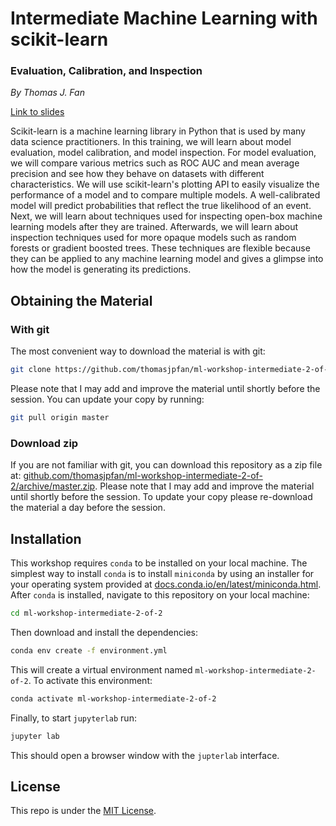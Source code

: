 # Intermediate Machine Learning with scikit-learn
### Evaluation, Calibration, and Inspection

*By Thomas J. Fan*

[Link to slides](https://thomasjpfan.github.io/ml-workshop-intermediate-2-of-2/)

Scikit-learn is a machine learning library in Python that is used by many data science practitioners. In this training, we will learn about model evaluation, model calibration, and model inspection. For model evaluation, we will compare various metrics such as ROC AUC and mean average precision and see how they behave on datasets with different characteristics. We will use scikit-learn's plotting API to easily visualize the performance of a model and to compare multiple models. A well-calibrated model will predict probabilities that reflect the true likelihood of an event. Next, we will learn about techniques used for inspecting open-box machine learning models after they are trained. Afterwards, we will learn about inspection techniques used for more opaque models such as random forests or gradient boosted trees. These techniques are flexible because they can be applied to any machine learning model and gives a glimpse into how the model is generating its predictions.

## Obtaining the Material

### With git

The most convenient way to download the material is with git:

```bash
git clone https://github.com/thomasjpfan/ml-workshop-intermediate-2-of-2
```

Please note that I may add and improve the material until shortly before the session. You can update your copy by running:

```bash
git pull origin master
```

### Download zip

If you are not familiar with git, you can download this repository as a zip file at: [github.com/thomasjpfan/ml-workshop-intermediate-2-of-2/archive/master.zip](https://github.com/thomasjpfan/ml-workshop-intermediate-2-of-2/archive/master.zip). Please note that I may add and improve the material until shortly before the session. To update your copy please re-download the material a day before the session.

## Installation

This workshop requires `conda` to be installed on your local machine. The simplest way to install `conda` is to install `miniconda` by using an installer for your operating system provided at [docs.conda.io/en/latest/miniconda.html](https://docs.conda.io/en/latest/miniconda.html). After `conda` is installed, navigate to this repository on your local machine:

```bash
cd ml-workshop-intermediate-2-of-2
```

Then download and install the dependencies:

```bash
conda env create -f environment.yml
```

This will create a virtual environment named `ml-workshop-intermediate-2-of-2`. To activate this environment:

```bash
conda activate ml-workshop-intermediate-2-of-2
```

Finally, to start `jupyterlab` run:

```bash
jupyter lab
```

This should open a browser window with the `jupterlab` interface.

## License

This repo is under the [MIT License](LICENSE).
